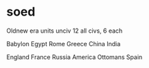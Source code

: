 # soed
Oldnew era units unciv
12 all civs, 6 each

Babylon
Egypt
Rome
Greece
China
India

England
France
Russia
America
Ottomans
Spain
